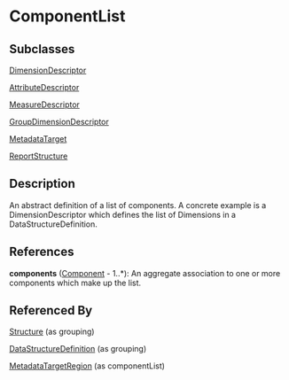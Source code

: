 
# ComponentList



## Subclasses

[DimensionDescriptor](../DataStructureDefinitions/DimensionDescriptor.md)

[AttributeDescriptor](../DataStructureDefinitions/AttributeDescriptor.md)

[MeasureDescriptor](../DataStructureDefinitions/MeasureDescriptor.md)

[GroupDimensionDescriptor](../DataStructureDefinitions/GroupDimensionDescriptor.md)

[MetadataTarget](../MetadataStructureDefinitions/MetadataTarget.md)

[ReportStructure](../MetadataStructureDefinitions/ReportStructure.md)



## Description

An abstract definition of a list of components. A concrete example is a DimensionDescriptor which defines the list of Dimensions in a DataStructureDefinition.




## References

**components** ([Component](Component.md) - 1..*): An aggregate association to one or more components which make up the list.



## Referenced By

[Structure](Structure.md) (as grouping)

[DataStructureDefinition](../DataStructureDefinitions/DataStructureDefinition.md) (as grouping)

[MetadataTargetRegion](../Constraints/MetadataTargetRegion.md) (as componentList)


